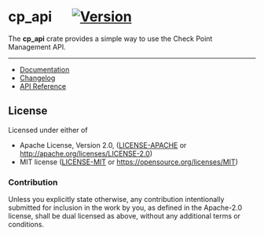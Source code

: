 # cp_api &emsp; [![Version]][crates.io]

[crates.io]: https://crates.io/crates/cp_api
[Version]: https://img.shields.io/crates/v/cp_api.svg

The **cp_api** crate provides a simple way to use the Check Point Management API.

---

- [Documentation](https://docs.rs/cp_api)
- [Changelog](https://github.com/seiruss/cp_api/blob/master/CHANGELOG.md)
- [API Reference](https://sc1.checkpoint.com/documents/latest/APIs/index.html)

## License

Licensed under either of

- Apache License, Version 2.0, ([LICENSE-APACHE](LICENSE-APACHE) or http://apache.org/licenses/LICENSE-2.0)
- MIT license ([LICENSE-MIT](LICENSE-MIT) or https://opensource.org/licenses/MIT)

### Contribution

Unless you explicitly state otherwise, any contribution intentionally submitted
for inclusion in the work by you, as defined in the Apache-2.0 license, shall
be dual licensed as above, without any additional terms or conditions.
